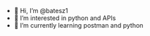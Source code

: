 - 👋 Hi, I’m @batesz1
- 👀 I’m interested in python and APIs
- 🌱 I’m currently learning postman and python

<!---
batesz1/batesz1 is a ✨ special ✨ repository because its `README.md` (this file) appears on your GitHub profile.
You can click the Preview link to take a look at your changes.
--->
